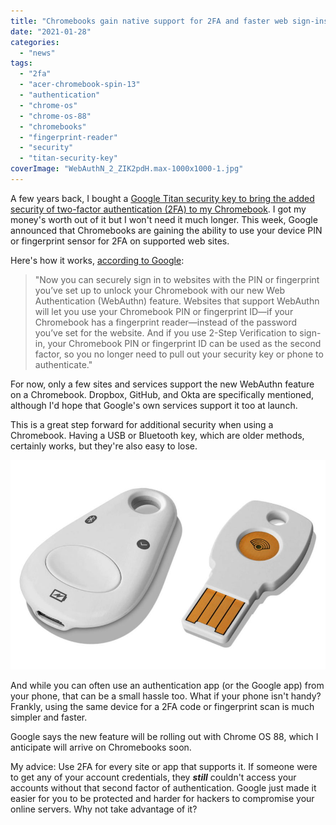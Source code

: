 ```yaml
---
title: "Chromebooks gain native support for 2FA and faster web sign-ins with Chrome OS 88"
date: "2021-01-28"
categories: 
  - "news"
tags: 
  - "2fa"
  - "acer-chromebook-spin-13"
  - "authentication"
  - "chrome-os"
  - "chrome-os-88"
  - "chromebooks"
  - "fingerprint-reader"
  - "security"
  - "titan-security-key"
coverImage: "WebAuthN_2_ZIK2pdH.max-1000x1000-1.jpg"
---
```


A few years back, I bought a [Google Titan security key to bring the added security of two-factor authentication (2FA) to my Chromebook](https://www.aboutchromebooks.com/news/got-a-chromebook-consider-securing-it-with-a-google-titan-key/). I got my money's worth out of it but I won't need it much longer. This week, Google announced that Chromebooks are gaining the ability to use your device PIN or fingerprint sensor for 2FA on supported web sites.

Here's how it works, [according to Google](https://blog.google/products/chromebooks/sign-sites-faster-and-personalize-your-lock-screen/):

> "Now you can securely sign in to websites with the PIN or fingerprint you’ve set up to unlock your Chromebook with our new Web Authentication (WebAuthn) feature. Websites that support WebAuthn will let you use your Chromebook PIN or fingerprint ID—if your Chromebook has a fingerprint reader—instead of the password you’ve set for the website. And if you use 2-Step Verification to sign-in, your Chromebook PIN or fingerprint ID can be used as the second factor, so you no longer need to pull out your security key or phone to authenticate."

For now, only a few sites and services support the new WebAuthn feature on a Chromebook. Dropbox, GitHub, and Okta are specifically mentioned, although I'd hope that Google's own services support it too at launch.

This is a great step forward for additional security when using a Chromebook. Having a USB or Bluetooth key, which are older methods, certainly works, but they're also easy to lose.

![](images/google-titan-security-key-scaled.jpg)

And while you can often use an authentication app (or the Google app) from your phone, that can be a small hassle too. What if your phone isn't handy? Frankly, using the same device for a 2FA code or fingerprint scan is much simpler and faster.

Google says the new feature will be rolling out with Chrome OS 88, which I anticipate will arrive on Chromebooks soon.

My advice: Use 2FA for every site or app that supports it. If someone were to get any of your account credentials, they **_still_** couldn't access your accounts without that second factor of authentication. Google just made it easier for you to be protected and harder for hackers to compromise your online servers. Why not take advantage of it?
